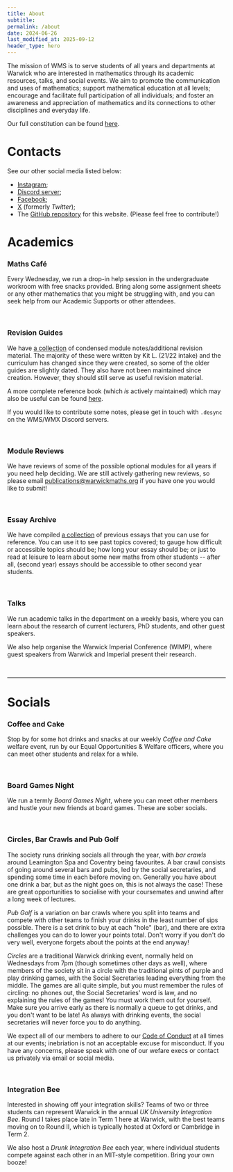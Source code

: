 ```yaml
---
title: About
subtitle: 
permalink: /about
date: 2024-06-26
last_modified_at: 2025-09-12
header_type: hero
---
```

The mission of WMS is to serve students of all years and departments at Warwick who are interested in mathematics through its academic resources, talks, and social events. We aim to promote the communication and uses of mathematics; support mathematical education at all levels; encourage and facilitate full participation of all individuals; and foster an awareness and appreciation of mathematics and its connections to other disciplines and everyday life.

Our full constitution can be found [here](./constitution.md).

# Contacts

See our other social media listed below:

- [Instagram](https://www.instagram.com/warwickmathssociety);
- [Discord server](https://discord.com/invite/UWrqB93gfh);
- [Facebook](https://www.facebook.com/warwickmathssociety);
- [X](https://x.com/mathssociety) (formerly *Twitter*);
- The [GitHub repository](https://github.com/Warwick-Maths-Society/Warwick-Maths-Society.github.io) for this website. (Please feel free to contribute!)

# Academics

### Maths Café

Every Wednesday, we run a drop-in help session in the undergraduate workroom with free snacks provided. Bring along some assignment sheets or any other mathematics that you might be struggling with, and you can seek help from our Academic Supports or other attendees.

<br/>

### Revision Guides

We have <a href="{% link _pages/module-guides.md %}">a collection</a> of condensed module notes/additional revision material. The majority of these were written by Kit L. (21/22 intake) and the curriculum has changed since they were created, so some of the older guides are slightly dated. They also have not been maintained since creation. However, they should still serve as useful revision material.

A more complete reference book (which *is* actively maintained) which may also be useful can be found <a href="https://desyncthethird.github.io/Reference.pdf">here</a>.

If you would like to contribute some notes, please get in touch with `.desync` on the WMS/WMX Discord servers.

<br/>

### Module Reviews

We have reviews of some of the possible optional modules for all years if you need help deciding. We are still actively gathering new reviews, so please email publications@warwickmaths.org if you have one you would like to submit!

<br/>

### Essay Archive

We have compiled <a href="/essays">a collection</a> of previous essays that you can use for reference. You can use it to see past topics covered; to gauge how difficult or accessible topics should be; how long your essay should be; or just to read at leisure to learn about some new maths from other students -- after all, (second year) essays should be accessible to other second year students.

<br/>

### Talks

We run academic talks in the department on a weekly basis, where you can learn about the research of current lecturers, PhD students, and other guest speakers.

We also help organise the Warwick Imperial Conference (WIMP), where guest speakers from Warwick and Imperial present their research.

<br/>

---

# Socials

### Coffee and Cake

Stop by for some hot drinks and snacks at our weekly *Coffee and Cake* welfare event, run by our Equal Opportunities & Welfare officers, where you can meet other students and relax for a while.

<br/>

### Board Games Night

We run a termly *Board Games Night*, where you can meet other members and hustle your new friends at board games. These are sober socials.

<br/>

### Circles, Bar Crawls and Pub Golf

The society runs drinking socials all through the year, with *bar crawls* around Leamington Spa and Coventry being favourites. A bar crawl consists of going around several bars and pubs, led by the social secretaries, and spending some time in each before moving on. Generally you have about one drink a bar, but as the night goes on, this is not always the case! These are great opportunities to socialise with your coursemates and unwind after a long week of lectures.

*Pub Golf* is a variation on bar crawls where you split into teams and compete with other teams to finish your drinks in the least number of sips possible. There is a set drink to buy at each "hole" (bar), and there are extra challenges you can do to lower your points total. Don't worry if you don't do very well, everyone forgets about the points at the end anyway!

*Circles* are a traditional Warwick drinking event, normally held on Wednesdays from 7pm (though sometimes other days as well), where members of the society sit in a circle with the traditional pints of purple and play drinking games, with the Social Secretaries leading everything from the middle. The games are all quite simple, but you must remember the rules of circling: no phones out, the Social Secretaries' word is law, and no explaining the rules of the games! You must work them out for yourself. Make sure you arrive early as there is normally a queue to get drinks, and you don't want to be late! As always with drinking events, the social secretaries will never force you to do anything.

We expect all of our members to adhere to our [Code of Conduct](./code-of-conduct.md) at all times at our events; inebriation is not an acceptable excuse for misconduct. If you have any concerns, please speak with one of our wefare execs or contact us privately via email or social media.

<br/>

### Integration Bee

Interested in showing off your integration skills? Teams of two or three students can represent Warwick in the annual *UK University Integration Bee*. Round I takes place late in Term 1 here at Warwick, with the best teams moving on to Round II, which is typically hosted at Oxford or Cambridge in Term 2.

We also host a *Drunk Integration Bee* each year, where individual students compete against each other in an MIT-style competition. Bring your own booze!

<br/>
